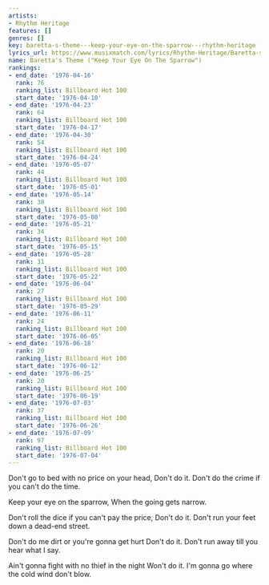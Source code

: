 ```yaml
---
artists:
- Rhythm Heritage
features: []
genres: []
key: baretta-s-theme---keep-your-eye-on-the-sparrow---rhythm-heritage
lyrics_url: https://www.musixmatch.com/lyrics/Rhythm-Heritage/Baretta-s-Theme
name: Baretta's Theme ("Keep Your Eye On The Sparrow")
rankings:
- end_date: '1976-04-16'
  rank: 76
  ranking_list: Billboard Hot 100
  start_date: '1976-04-10'
- end_date: '1976-04-23'
  rank: 64
  ranking_list: Billboard Hot 100
  start_date: '1976-04-17'
- end_date: '1976-04-30'
  rank: 54
  ranking_list: Billboard Hot 100
  start_date: '1976-04-24'
- end_date: '1976-05-07'
  rank: 44
  ranking_list: Billboard Hot 100
  start_date: '1976-05-01'
- end_date: '1976-05-14'
  rank: 38
  ranking_list: Billboard Hot 100
  start_date: '1976-05-08'
- end_date: '1976-05-21'
  rank: 34
  ranking_list: Billboard Hot 100
  start_date: '1976-05-15'
- end_date: '1976-05-28'
  rank: 31
  ranking_list: Billboard Hot 100
  start_date: '1976-05-22'
- end_date: '1976-06-04'
  rank: 27
  ranking_list: Billboard Hot 100
  start_date: '1976-05-29'
- end_date: '1976-06-11'
  rank: 24
  ranking_list: Billboard Hot 100
  start_date: '1976-06-05'
- end_date: '1976-06-18'
  rank: 20
  ranking_list: Billboard Hot 100
  start_date: '1976-06-12'
- end_date: '1976-06-25'
  rank: 20
  ranking_list: Billboard Hot 100
  start_date: '1976-06-19'
- end_date: '1976-07-03'
  rank: 37
  ranking_list: Billboard Hot 100
  start_date: '1976-06-26'
- end_date: '1976-07-09'
  rank: 97
  ranking_list: Billboard Hot 100
  start_date: '1976-07-04'
---
```

Don't go to bed with no price on your head,
Don't do it.
Don't do the crime if you can't do the time.

Keep your eye on the sparrow,
When the going gets narrow.

Don't roll the dice if you can't pay the price,
Don't do it.
Don't run your feet down a dead-end street.

Don't do me dirt or you're gonna get hurt
Don't do it.
Don't run away till you hear what I say.

Ain't gonna fight with no thief in the night
Won't do it.
I'm gonna go where the cold wind don't blow.
